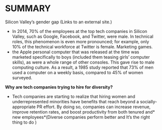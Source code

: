 # SUMMARY #

Silicon Valley’s gender gap (Links to an external site.)

- In 2014, 70% of the employees at the top tech companies in Silicon Valley, such as Google, Facebook, and Twitter, were male. In technical roles, this phenomenon is even more pronounced; for example, only 10% of the technical workforce at Twitter is female.
Marketing games.
- the Apple personal computer that was released at the time was marketed specifically to boys (included them teasing girls’ computer skills), as were a whole range of other consoles. This gave rise to male computing culture. As a result, a 1985 study reported that 73% of men used a computer on a weekly basis, compared to 45% of women surveyed.

**Why are tech companies trying to hire for diversity?**
- Tech companies are starting to realize that hiring women and underrepresented minorities have benefits that reach beyond a socially-appropriate PR effort. By doing so, companies can increase revenue, improve retention rates, and boost productivity from both tenured and* new employees*(Diverse companies perform better and It’s the right thing to do )
